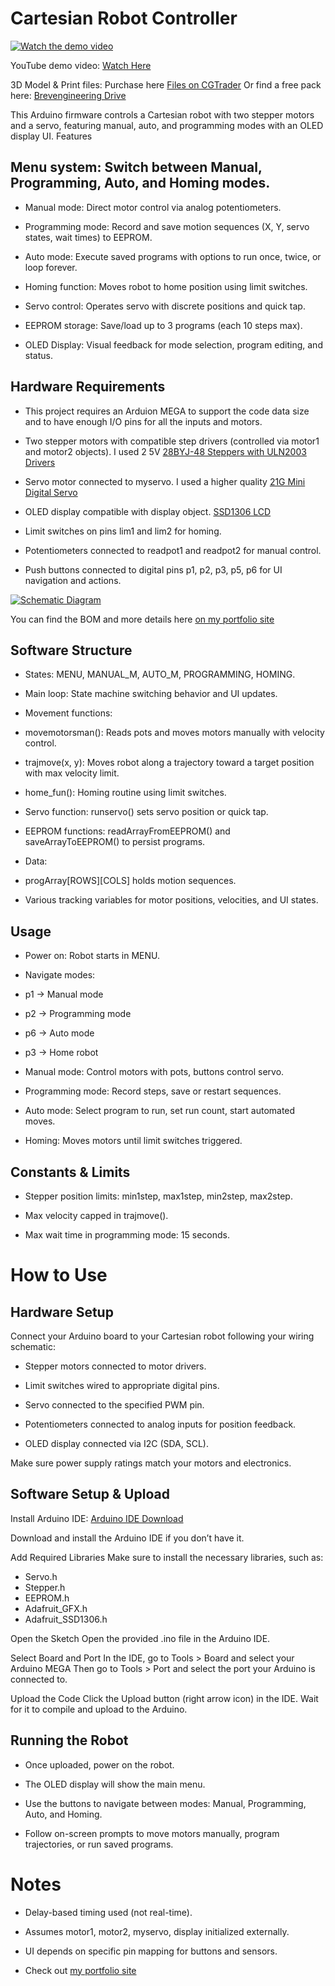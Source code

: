 # Cartesian Robot Controller


[![Watch the demo video](https://img.youtube.com/vi/U41lbCXK1ZA/0.jpg)](https://www.youtube.com/watch?v=U41lbCXK1ZA)

YouTube demo video: [Watch Here](https://www.youtube.com/watch?v=U41lbCXK1ZA)


3D Model & Print files: Purchase here [Files on CGTrader](https://www.cgtrader.com/3d-print-models/hobby-diy/robotics/3-axis-cartesian-robot-drive-3d-printable-cnc-plotter)
Or find a free pack here: [Brevengineering Drive](https://drive.google.com/drive/folders/1MLL-2SwL012iUAkYrXtkGgsgXF-g7imT?usp=sharing)

This Arduino firmware controls a Cartesian robot with two stepper motors and a servo, featuring manual, auto, and programming modes with an OLED display UI.
Features

## Menu system: Switch between Manual, Programming, Auto, and Homing modes.

  - Manual mode: Direct motor control via analog potentiometers.

  - Programming mode: Record and save motion sequences (X, Y, servo states, wait times) to EEPROM.

  - Auto mode: Execute saved programs with options to run once, twice, or loop forever.

  - Homing function: Moves robot to home position using limit switches.

  - Servo control: Operates servo with discrete positions and quick tap.

  - EEPROM storage: Save/load up to 3 programs (each 10 steps max).

  - OLED Display: Visual feedback for mode selection, program editing, and status.

## Hardware Requirements
  - This project requires an Arduion MEGA to support the code data size and to have enough I/O pins for all the inputs and motors.
    
  - Two stepper motors with compatible step drivers (controlled via motor1 and motor2 objects). I used 2 5V [28BYJ-48 Steppers with ULN2003 Drivers](https://www.amazon.com/WWZMDiB-28BYJ-48-ULN2003-Stepper-Raspberry/dp/B0BG4ZCFLQ?crid=22FMW9FAP27A6&dib=eyJ2IjoiMSJ9.fmFMtocSzQ7bstw5MJTZ5ws3mKAWbl7yzuOkGjNsQcmieMu-uIwLX-mb3XKsnj8fH2nRoehwfGByAu0T1eMpy5gT3MVwGgV_HoKxJ-mh14rnmIhMZB_Y8hXH4dXUBtiuCDEpYvMKQSp3qcBmeRxde7TZYQ1u4woqHpFWh9ip9byFWvaVZK3mTTGFoONTqK5v5FXNB2cpch1DFDV8Ho7W49DiLYgP55mSjlSEdVg2-zeerqb3clWsIS4CEuWgEnrkDwI_ietVWpjFGqimaxG4kWyc_8_QTkkZs8aB7DYPeFs.LQywUz03L3Koff07QETslbLBY0tzVljF_L6dztB21Lw&dib_tag=se&keywords=28BYJ&qid=1754757491&sprefix=28byj%2Caps%2C172&sr=8-6&th=1)

  - Servo motor connected to myservo. I used a higher quality [21G Mini Digital Servo](https://www.amazon.com/dp/B0C94DFN6X)

  - OLED display compatible with display object. [SSD1306 LCD](https://www.amazon.com/UCTRONICS-SSD1306-Self-Luminous-Display-Raspberry/dp/B072Q2X2LL?crid=2RO01B6DIYIM5&dib=eyJ2IjoiMSJ9.IJoxWF1pbbgjuFzVxunath40VXw8RXnG4ks7BtYFZOOo7Na_eVJXdWdbyvXvzTybbwsfGQc0uvDLoueCzIbmWHx2LUKqIPigy3xg0pHAPnrF7VHTdOVt5btqotO3qUIftPMK3Opdwe5ms0gj-M6NF47lKzCQJ77iHSWwhet2OYYU6dmSzGBMSqe23c1K0NrO3p2JOhRO3C1kMhlKrVnrAfQetcig74U3cjMHhZxMYgw.n8bGrNO0sYGKmvXx-yLgHXidT5YVwoaJHBUanEccd70&dib_tag=se&keywords=ssd1306+128x64&qid=1754757450&sprefix=SSD13%2Caps%2C145&sr=8-4)

  - Limit switches on pins lim1 and lim2 for homing.

  - Potentiometers connected to readpot1 and readpot2 for manual control.

  - Push buttons connected to digital pins p1, p2, p3, p5, p6 for UI navigation and actions.

 [![Schematic Diagram](https://brevinbanks.github.io/assets/Drawings/Schematic_3AxisMachine_2025-08-09.svg)](https://brevinbanks.github.io/assets/Drawings/Schematic_3AxisMachine_2025-08-09.svg)

You can find the BOM and more details here [on my portfolio site](https://brevinbanks.github.io/Robot3AxisMachine.html)
## Software Structure

  - States: MENU, MANUAL_M, AUTO_M, PROGRAMMING, HOMING.

  - Main loop: State machine switching behavior and UI updates.

  - Movement functions:

   * movemotorsman(): Reads pots and moves motors manually with velocity control.

   * trajmove(x, y): Moves robot along a trajectory toward a target position with max velocity limit.

  * home_fun(): Homing routine using limit switches.

  - Servo function: runservo() sets servo position or quick tap.

  - EEPROM functions: readArrayFromEEPROM() and saveArrayToEEPROM() to persist programs.

  - Data:

   * progArray[ROWS][COLS] holds motion sequences.

   * Various tracking variables for motor positions, velocities, and UI states.

## Usage

  - Power on: Robot starts in MENU.

  - Navigate modes:

   * p1 → Manual mode

   * p2 → Programming mode

   * p6 → Auto mode

   * p3 → Home robot

  - Manual mode: Control motors with pots, buttons control servo.

  - Programming mode: Record steps, save or restart sequences.

  - Auto mode: Select program to run, set run count, start automated moves.

  - Homing: Moves motors until limit switches triggered.

## Constants & Limits

  - Stepper position limits: min1step, max1step, min2step, max2step.

  - Max velocity capped in trajmove().

  - Max wait time in programming mode: 15 seconds.

# How to Use
## Hardware Setup

  Connect your Arduino board to your Cartesian robot following your wiring schematic:

  - Stepper motors connected to motor drivers.

  - Limit switches wired to appropriate digital pins.

  - Servo connected to the specified PWM pin.

  - Potentiometers connected to analog inputs for position feedback.

  - OLED display connected via I2C (SDA, SCL).

  Make sure power supply ratings match your motors and electronics.

## Software Setup & Upload

  Install Arduino IDE: [Arduino IDE Download](https://www.arduino.cc/en/software)

  Download and install the Arduino IDE if you don’t have it.

  Add Required Libraries
  Make sure to install the necessary libraries, such as:

  - Servo.h
  - Stepper.h
  - EEPROM.h
  - Adafruit_GFX.h
  - Adafruit_SSD1306.h

Open the Sketch
Open the provided .ino file in the Arduino IDE.

Select Board and Port
In the IDE, go to Tools > Board and select your Arduino MEGA
Then go to Tools > Port and select the port your Arduino is connected to.

Upload the Code
Click the Upload button (right arrow icon) in the IDE.
Wait for it to compile and upload to the Arduino.

## Running the Robot

  * Once uploaded, power on the robot.

  * The OLED display will show the main menu.

  * Use the buttons to navigate between modes: Manual, Programming, Auto, and Homing.

  * Follow on-screen prompts to move motors manually, program trajectories, or run saved programs.
    
# Notes

  * Delay-based timing used (not real-time).

  * Assumes motor1, motor2, myservo, display initialized externally.

  * UI depends on specific pin mapping for buttons and sensors.

  * Check out [my portfolio site](https://brevinbanks.github.io/Robot3AxisMachine.html)
